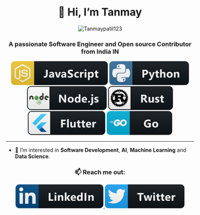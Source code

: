<h1 align="center">👋 Hi, I’m Tanmay</h1>
<p align="center"> <img src="https://komarev.com/ghpvc/?username=Tanmaypatil123&label=Profile%20views&color=0e75b6&style=flat" alt="Tanmaypatil123" /> </p>
<h3 align="center">A passionate Software Engineer and Open source Contributor from India IN</h3>

<div align="center" style="margin-bottom: 10px">
  <img src="https://github.com/MikeCodesDotNET/ColoredBadges/raw/master/svg/dev/languages/js.svg" alt="js" style="max-width: 100%;">
  <img src="https://github.com/MikeCodesDotNET/ColoredBadges/raw/master/svg/dev/languages/python.svg" alt="js" style="max-width: 100%;">
  <img src="https://github.com/MikeCodesDotNET/ColoredBadges/raw/master/svg/dev/frameworks/nodejs.svg" alt="nodejs" style="max-width: 100%;">
  <img src="https://github.com/MikeCodesDotNET/ColoredBadges/raw/master/svg/dev/languages/rust.svg" alt="Rust" style="max-width: 100%;">
  <img src="https://github.com/MikeCodesDotNET/ColoredBadges/raw/master/svg/dev/frameworks/flutter.svg" alt="flutter" style="max-width: 100%;">
  <img src="https://github.com/MikeCodesDotNET/ColoredBadges/raw/master/svg/dev/languages/go.svg" alt="Go" style="max-width: 100%;">
</div>

<hr />

- 👀 I’m interested in **Software Development**, **AI**, **Machine Learning** and **Data Science**.

<h3 align="center">📫 Reach me out:</h3>
<div align="center">
  <a href="https://www.linkedin.com/in/mlwithtanmay/">
    <img src="https://github.com/MikeCodesDotNET/ColoredBadges/raw/master/svg/social/linkedin.svg" alt="linkedin" style="max-width: 100%;">
  </a>
  <a href="https://twitter.com/TanmayP1126326">
    <img src="https://github.com/MikeCodesDotNET/ColoredBadges/raw/master/svg/social/twitter.svg" alt="twitter" style="max-width: 100%;">
  </a>
</div>
